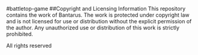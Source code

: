 #battletop-game
##Copyright and Licensing Information
This repository contains the work of Bantarus. The work is protected under copyright law and is not licensed for use or distribution without the explicit permission of the author. Any unauthorized use or distribution of this work is strictly prohibited.

All rights reserved